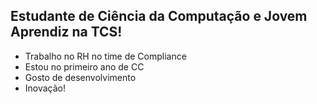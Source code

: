 ## Estudante de Ciência da Computação e Jovem Aprendiz na TCS!
- Trabalho no RH no time de Compliance
- Estou no primeiro ano de CC
- Gosto de desenvolvimento 
- Inovação!
  
 
